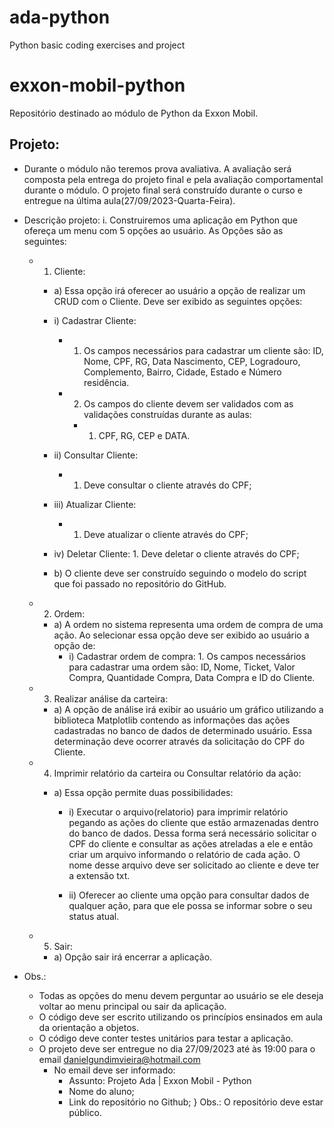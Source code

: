 # ada-python
Python basic coding exercises and project

# exxon-mobil-python
Repositório destinado ao módulo de Python da Exxon Mobil.


## Projeto:
- Durante o módulo não teremos prova avaliativa. A avaliação será composta pela entrega do projeto final e pela avaliação comportamental durante o módulo. O projeto final será construído durante o curso e entregue na última aula(27/09/2023-Quarta-Feira). 
		 
- Descrição projeto:
			i. Construiremos uma aplicação em Python que ofereça um menu com 5 opções ao usuário. As Opções são as seguintes:

  - 1) Cliente:
    
      - a) Essa opção irá oferecer ao usuário a opção de realizar um CRUD com o Cliente. Deve ser exibido as seguintes opções:
      
      - i) Cadastrar Cliente:
            
        - 1. Os campos necessários para cadastrar um cliente são: ID, Nome, CPF, RG, Data Nascimento, CEP, Logradouro, Complemento, Bairro, Cidade, Estado e Número residência.
  
        - 2. Os campos do cliente devem ser validados com as validações construídas durante as aulas:
          - 1. CPF, RG, CEP e DATA.
      
      - ii) Consultar Cliente:
            
        - 1. Deve consultar o cliente através do CPF;
      
      - iii) Atualizar Cliente:
            
        - 1. Deve atualizar o cliente através do CPF;
      
      - iv) Deletar Cliente:
            1. Deve deletar o cliente através do CPF;
    
    - b) O cliente deve ser construído seguindo o modelo do script que foi passado no repositório do GitHub. 
  
  - 2) Ordem:
    
    - a) A ordem no sistema representa uma ordem de compra de uma ação. Ao selecionar essa opção deve ser exibido ao usuário a opção de:
      - i) Cadastrar ordem de compra:
            1. Os campos necessários para cadastrar uma ordem são: ID, Nome, Ticket, Valor Compra, Quantidade Compra, Data Compra e ID do Cliente.
  - 3) Realizar análise da carteira:
    
    - a) A opção de análise irá exibir ao usuário um gráfico utilizando a biblioteca Matplotlib contendo as informações das ações cadastradas no banco de dados de determinado usuário. Essa determinação deve ocorrer através da solicitação do CPF do Cliente.
  - 4) Imprimir relatório da carteira ou Consultar relatório da ação:
    
    - a) Essa opção permite  duas possibilidades:
      
       - i) Executar o arquivo(relatorio) para imprimir relatório pegando as ações do cliente que estão armazenadas dentro do banco de dados. Dessa forma será necessário solicitar o CPF do cliente e consultar as ações atreladas a ele e então criar um arquivo informando o relatório de cada ação. O nome desse arquivo deve ser solicitado ao cliente e deve ter a extensão txt.
      
      - ii) Oferecer ao cliente uma opção para consultar dados de qualquer ação, para que ele possa se informar sobre o seu status atual.
  - 5) Sair:
    
    - a) Opção sair irá encerrar a aplicação.


- Obs.:

  - Todas as opções do menu devem perguntar ao usuário se ele deseja voltar ao menu principal ou sair da aplicação.
  - O código deve ser escrito utilizando os princípios ensinados em aula da orientação a objetos.
  - O código deve conter testes unitários para testar a aplicação.
  - O projeto deve ser entregue no dia 27/09/2023 até às 19:00 para o email danielgundimvieira@hotmail.com
    - No email deve ser informado:
      - Assunto: Projeto Ada | Exxon Mobil - Python
      - Nome do aluno;
      - Link do repositório no Github;
        } Obs.: O repositório deve estar público.

